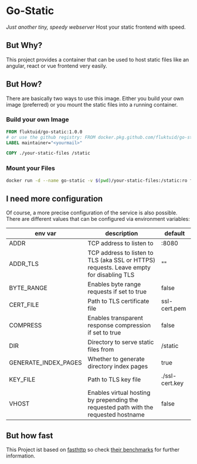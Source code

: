 # Go-Static

_Just another tiny, speedy webserver_
Host your static frontend with speed.

## But Why?

This project provides a container that can be used to host static files like an angular, react or vue frontend very easily.


## But How?

There are basically two ways to use this image.
Either you build your own image (preferred) or you mount the static files into a running container.

### Build your own Image

``` Dockerfile
FROM fluktuid/go-static:1.0.0
# or use the github registry: FROM docker.pkg.github.com/fluktuid/go-static/go-static:1.0.0
LABEL maintainer="<yourmail>"

COPY ./your-static-files /static
```

### Mount your Files

``` sh
docker run -d --name go-static -v $(pwd)/your-static-files:/static:ro fluktuid/go-static
```

## I need more configuration

Of course, a more precise configuration of the service is also possible.
There are different values that can be configured via environment variables:


env var              | description                                                                             | default 
-------------------- | --------------------------------------------------------------------------------------- | -------------- |
ADDR                 | TCP address to listen to                                                                | :8080          |
ADDR_TLS             | TCP address to listen to TLS (aka SSL or HTTPS) requests. Leave empty for disabling TLS | ""             |
BYTE_RANGE           | Enables byte range requests if set to true                                              | false          |
CERT_FILE            | Path to TLS certificate file                                                            | ssl-cert.pem   |
COMPRESS             | Enables transparent response compression if set to true                                 | false          |
DIR                  | Directory to serve static files from                                                    | /static        |
GENERATE_INDEX_PAGES | Whether to generate directory index pages                                               | true           |
KEY_FILE             | Path to TLS key file                                                                    | ./ssl-cert.key |
VHOST                | Enables virtual hosting by prepending the requested path with the requested hostname    | false          |

## But how fast

This Project ist based on [fasthttp](tttps://github.com/valyala/fasthttp) so check [their benchmarks](https://github.com/valyala/fasthttp#http-client-comparison-with-nethttp) for further information.
